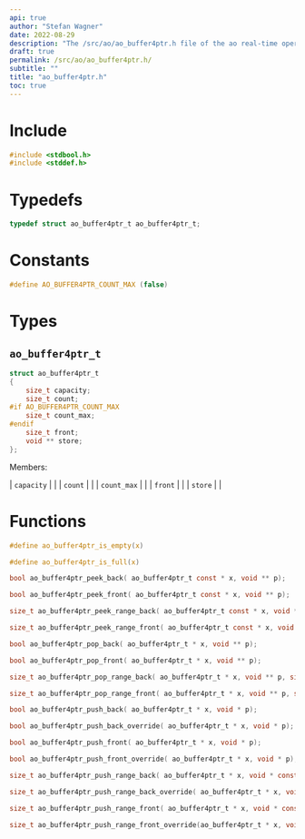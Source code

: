 ```yaml
---
api: true
author: "Stefan Wagner"
date: 2022-08-29
description: "The /src/ao/ao_buffer4ptr.h file of the ao real-time operating system."
draft: true
permalink: /src/ao/ao_buffer4ptr.h/
subtitle: ""
title: "ao_buffer4ptr.h"
toc: true
---
```


# Include

```c
#include <stdbool.h>
#include <stddef.h>
```

# Typedefs

```c
typedef struct ao_buffer4ptr_t ao_buffer4ptr_t;
```

# Constants

```c
#define AO_BUFFER4PTR_COUNT_MAX (false)
```

# Types

## `ao_buffer4ptr_t`

```c
struct ao_buffer4ptr_t
{
    size_t capacity;
    size_t count;
#if AO_BUFFER4PTR_COUNT_MAX
    size_t count_max;
#endif
    size_t front;
    void ** store;
};
```

Members:

| `capacity` | |
| `count` | |
| `count_max` | |
| `front` | |
| `store` | |

# Functions

```c
#define ao_buffer4ptr_is_empty(x)
```

```c
#define ao_buffer4ptr_is_full(x)
```

```c
bool ao_buffer4ptr_peek_back( ao_buffer4ptr_t const * x, void ** p);
```

```c
bool ao_buffer4ptr_peek_front( ao_buffer4ptr_t const * x, void ** p);
```

```c
size_t ao_buffer4ptr_peek_range_back( ao_buffer4ptr_t const * x, void ** p, size_t n_min, size_t n_max);
```

```c
size_t ao_buffer4ptr_peek_range_front( ao_buffer4ptr_t const * x, void ** p, size_t n_min, size_t n_max);
```

```c
bool ao_buffer4ptr_pop_back( ao_buffer4ptr_t * x, void ** p);
```

```c
bool ao_buffer4ptr_pop_front( ao_buffer4ptr_t * x, void ** p);
```

```c
size_t ao_buffer4ptr_pop_range_back( ao_buffer4ptr_t * x, void ** p, size_t n_min, size_t n_max);
```

```c
size_t ao_buffer4ptr_pop_range_front( ao_buffer4ptr_t * x, void ** p, size_t n_min, size_t n_max);
```

```c
bool ao_buffer4ptr_push_back( ao_buffer4ptr_t * x, void * p);
```

```c
bool ao_buffer4ptr_push_back_override( ao_buffer4ptr_t * x, void * p);
```

```c
bool ao_buffer4ptr_push_front( ao_buffer4ptr_t * x, void * p);
```

```c
bool ao_buffer4ptr_push_front_override( ao_buffer4ptr_t * x, void * p);
```

```c
size_t ao_buffer4ptr_push_range_back( ao_buffer4ptr_t * x, void * const * p, size_t n_min, size_t n_max);
```

```c
size_t ao_buffer4ptr_push_range_back_override( ao_buffer4ptr_t * x, void * const * p, size_t n_min, size_t n_max);
```

```c
size_t ao_buffer4ptr_push_range_front( ao_buffer4ptr_t * x, void * const * p, size_t n_min, size_t n_max);
```

```c
size_t ao_buffer4ptr_push_range_front_override(ao_buffer4ptr_t * x, void * const * p, size_t n_min, size_t n_max);
```

